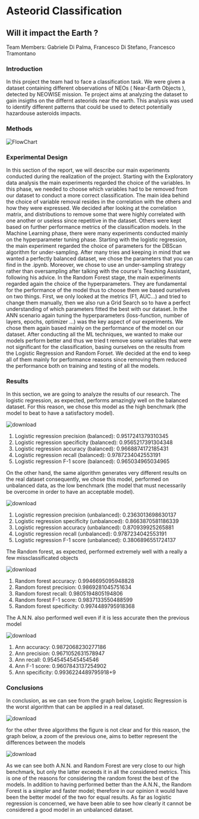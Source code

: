 # Asteorid Classification 
## Will it impact the Earth ?

Team Members: Gabriele Di Palma, Francesco Di Stefano, Francesco Tramontano 

### Introduction
In this project the team had to face a classification task. We were given a dataset containing different observations of NEOs ( Near-Earth Objects ), detected by NEOWISE mission. 
Te project aims at analyzing the dataset to gain insigths on the differnt asteorids near the earth. This analysis was used to identify different patterns that could be used to detect potentially hazardouse asteroids impacts. 

### Methods

![FlowChart](https://github.com/Gabbo240900/758151/assets/127876439/bbf4a01b-36fe-4cdc-a580-ebe635af766f)

### Experimental Design

In this section of the report, we will describe our main experiments conducted during the realization of the project.
Starting with the Exploratory data analysis the main experiments regarded the choice of the variables. In this phase, we needed to choose which variables had to be removed from our dataset to conduct a more correct classification. The main idea behind the choice of variable removal resides in the correlation with the others and how they were expressed. We decided after looking at the correlation matrix, and distributions to remove some that were highly correlated with one another or useless since repetitive in the dataset. Others were kept based on further performance metrics of the classification models.
In the Machine Learning phase, there were many experiments conducted mainly on the hyperparameter tuning phase. 
Starting with the logistic regression, the main experiment regarded the choice of parameters for the DBScan algorithm for under-sampling. After many tries and keeping in mind that we wanted a perfectly balanced dataset, we chose the parameters that you can find in the .ipynb. 
Moreover, we chose to use an under-sampling strategy rather than oversampling after talking with the course's Teaching Assistant, following his advice. 
In the Random Forest stage, the main experiments regarded again the choice of the hyperparameters. They are fundamental for the performance of the model thus to choose them we based ourselves on two things. First, we only looked at the metrics (F1, AUC…) and tried to change them manually, then we also run a Grid Search so to have a perfect understanding of which parameters fitted the best with our dataset. 
In the ANN scenario again tuning the hyperparameters (loss-function, number of layers, epochs, optimizer …) was the key aspect of our experiments. We chose them again based mainly on the performance of the model on our dataset. 
After conducting all the ML techniques, we wanted to make our models perform better and thus we tried t remove some variables that were not significant for the classification, basing ourselves on the results from the Logistic Regression and Random Forset. 
We decided at the end to keep all of them mainly for performance reasons since removing them reduced the performance both on training and testing of all the models. 



### Results
In this section, we are going to analyze the results of our research.
The logistic regression, as expected, performs amazingly well on the balanced dataset. For this reason, we chose this model as the high benchmark (the model to beat to have a satisfactory model).

![download](https://github.com/Gabbo240900/758151/assets/127876439/aae01376-8960-45ea-b956-0194b650727b)

<ol>
<li>Logistic regression precision (balanced): 0.9517241379310345 </li>
<li>Logistic regression specificity (balanced): 0.9565217391304348</li>
<li>Logistic regression accuracy (balanced): 0.9668874172185431</li>
<li>Logistic regression recall (balanced): 0.9787234042553191</li>
<li>Logistic regression F-1 score (balanced): 0.965034965034965</li>
</ol>


On the other hand, the same algorithm generates very different results on the real dataset consequently, we chose this model, performed on unbalanced data, as the low benchmark (the model that must necessarily be overcome in order to have an acceptable model).

![download](https://github.com/Gabbo240900/758151/assets/127876439/e602aea3-6094-44b5-849a-14fed4ab95ea)

<ol> 
<li>Logistic regression precision (unbalanced): 0.2363013698630137</li>
<li>Logistic regression specificity (unbalanced): 0.8663870581186339</li>
<li>Logistic regression accuracy (unbalanced): 0.870939925265881</li>
<li>Logistic regression recall (unbalanced): 0.9787234042553191</li>
<li>Logistic regression F-1 score (unbalanced): 0.3806896551724137</li>
</ol>


The Random forest, as expected, performed extremely well with a really a few missclassificated objects
 
![download](https://github.com/Gabbo240900/758151/assets/127876439/aa888b7b-c732-4de5-ba93-5791078dca3c)

<ol> 
<li>Random forest accuracy: 0.9946695095948828</li>
<li>Random forest precision: 0.9869281045751634</li>
<li>Random forest recall: 0.9805194805194806</li>
<li>Random forest F-1 score: 0.9837133550488599</li>
<li>Random forest specificity: 0.9974489795918368</li>
</ol> 


The A.N.N. also performed well even if it is less accurate then the previous model

![download](https://github.com/Gabbo240900/758151/assets/127876439/e5bf84e5-1b42-4629-842e-b38a9efc4876)

<ol> 
<li>Ann accuracy: 0.9872068230277186</li>
<li>Ann precision: 0.9671052631578947</li>
<li>Ann recall: 0.9545454545454546</li>
<li>Ann F-1 score: 0.9607843137254902</li>
<li>Ann specificity: 0.9936224489795918+9</li>
</ol>


### Conclusions

In conclusion, as we can see from the graph below, Logistic Regression is the worst algorithm that can be applied in a real dataset.

![download](https://github.com/Gabbo240900/758151/assets/127876439/24d22e10-140e-412f-ac84-9f592998cad9)

for the other three algorithms the figure is not clear and for this reason, the graph below, a zoom of the previous one, aims to better represent the differences between the models

![download](https://github.com/Gabbo240900/758151/assets/127876439/41871c6a-bb71-43cd-bc16-3225065c182b)

As we can see both A.N.N. and Random Forest are very close to our high benchmark, but only the latter exceeds it in all the considered metrics. This is one of the reasons for considering the random forest the best of the models. In addition to having performed better than the A.N.N., the Random Forest is a simpler and faster model; therefore in our opinion it would have been the better model of the two for equal results. As far as logistic regression is concerned, we have been able to see how clearly it cannot be considered a good model in an unbalanced dataset.









